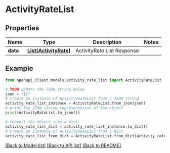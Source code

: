 # ActivityRateList


## Properties

Name | Type | Description | Notes
------------ | ------------- | ------------- | -------------
**data** | [**List[ActivityRate]**](ActivityRate.md) | ActivityRate List Response | 

## Example

```python
from openapi_client.models.activity_rate_list import ActivityRateList

# TODO update the JSON string below
json = "{}"
# create an instance of ActivityRateList from a JSON string
activity_rate_list_instance = ActivityRateList.from_json(json)
# print the JSON string representation of the object
print(ActivityRateList.to_json())

# convert the object into a dict
activity_rate_list_dict = activity_rate_list_instance.to_dict()
# create an instance of ActivityRateList from a dict
activity_rate_list_from_dict = ActivityRateList.from_dict(activity_rate_list_dict)
```
[[Back to Model list]](../README.md#documentation-for-models) [[Back to API list]](../README.md#documentation-for-api-endpoints) [[Back to README]](../README.md)


